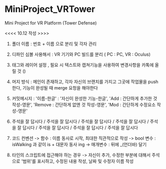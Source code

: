 # MiniProject_VRTower
Mini Project for VR Platform (Tower Defense)

<<<< 10.12 작성 >>>>

1. 폴더 이름 : 
번호 + 이름 으로 분리 및 각자 관리

2. 디파인 심볼 사용해서 : 
VR 기기와 PC 빌드를 분리 ( PC : PC, VR : Oculus)

3. 태그와 레이어 설정 , 필요 시 텍스트와 캡쳐기능을 사용하여 변경사항을 카톡에 올릴 것 ()

4. 머지 방식 : 
메인이 존재하고, 각자 자신의 브랜치를 가지고 그곳에 작업물을 push 한다, 기능이 완성될 때 merge 요청을 해야한다

5. 커밋메시지 : 
'이름-한글' : '자신이 완성한 기능-한글', 'Add : 간단하게 추가한 것 작성-영문', 'Remove : 간단하게 없앤 것 작성-영문', 'Mod : 간단하게 수정요소 작성-영문'

6. 주석을 잘 답시다 / 주석을 잘 답시다 / 주석을 잘 답시다 / 주석을 잘 답시다 / 주석을 잘 답시다 / 주석을 잘 답시다 / 주석을 잘 답시다 / 주석을 잘 답시다

7. 코드 컨벤션
-> 함수 : 이름 동사로 시작, 최대한 직관적으로 작성
-> bool 변수 : isWalking 과 같이 is + 대문자 동사 ing
-> 매개변수 : 뒤에 _(언더바) 달기

8. 타인의 스크립트에 접근해야 하는 경우
-> 자신이 추가, 수정한 부분에 대해서 주석으로 '범위'를 표시하고, 수정된 내용 작성, 날짜 및 수정자 이름 작성
